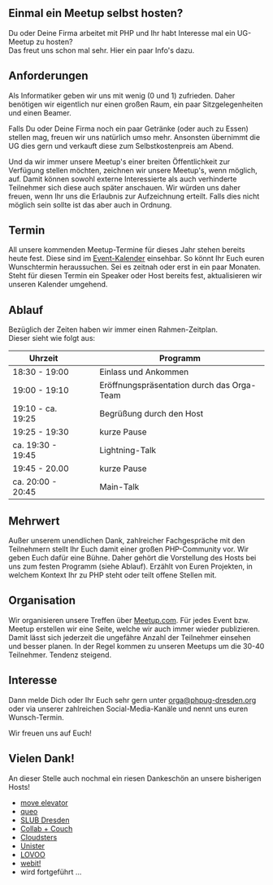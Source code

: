 ## Einmal ein Meetup selbst hosten?

Du oder Deine Firma arbeitet mit PHP und Ihr habt Interesse mal ein UG-Meetup zu hosten?  
Das freut uns schon mal sehr. Hier ein paar Info's dazu.

## Anforderungen

Als Informatiker geben wir uns mit wenig (0 und 1) zufrieden. Daher benötigen wir eigentlich nur einen großen Raum, ein paar Sitzgelegenheiten und einen Beamer.

Falls Du oder Deine Firma noch ein paar Getränke (oder auch zu Essen) stellen mag, freuen wir uns natürlich umso mehr. 
Ansonsten übernimmt die UG dies gern und verkauft diese zum Selbstkostenpreis am Abend.

Und da wir immer unsere Meetup's einer breiten Öffentlichkeit zur Verfügung stellen möchten, zeichnen wir unsere
Meetup's, wenn möglich, auf. Damit können sowohl externe Interessierte als auch verhinderte Teilnehmer sich diese auch später anschauen.
Wir würden uns daher freuen, wenn Ihr uns die Erlaubnis zur Aufzeichnung erteilt. Falls dies nicht möglich sein sollte ist das aber auch in Ordnung.

## Termin

All unsere kommenden Meetup-Termine für dieses Jahr stehen bereits heute fest. Diese sind im [Event-Kalender](http://phpug-dresden.org/events.html#calendar) einsehbar.
So könnt Ihr Euch euren Wunschtermin heraussuchen. Sei es zeitnah oder erst in ein paar Monaten.
Steht für diesen Termin ein Speaker oder Host bereits fest, aktualisieren wir unseren Kalender umgehend.

## Ablauf

Bezüglich der Zeiten haben wir immer einen Rahmen-Zeitplan.   
Dieser sieht wie folgt aus:

| Uhrzeit | &nbsp;&nbsp;&nbsp;&nbsp; | Programm |
|--- |--- |--- |
| 18:30 - 19:00 | &nbsp;&nbsp;&nbsp;&nbsp; | Einlass und Ankommen |
| 19:00 - 19:10 | &nbsp;&nbsp;&nbsp;&nbsp; | Eröffnungspräsentation durch das Orga-Team |
| 19:10 - ca. 19:25 | &nbsp;&nbsp;&nbsp;&nbsp; | Begrüßung durch den Host |
| 19:25 - 19:30 | &nbsp;&nbsp;&nbsp;&nbsp; | kurze Pause |
| ca. 19:30 - 19:45 | &nbsp;&nbsp;&nbsp;&nbsp; | Lightning-Talk |
| 19:45 - 20.00 | &nbsp;&nbsp;&nbsp;&nbsp; | kurze Pause |
| ca. 20:00 - 20:45 | &nbsp;&nbsp;&nbsp;&nbsp; | Main-Talk |

## Mehrwert

Außer unserem unendlichen Dank, zahlreicher Fachgespräche mit den Teilnehmern stellt Ihr Euch damit einer großen PHP-Community vor.
Wir geben Euch dafür eine Bühne. Daher gehört die Vorstellung des Hosts bei uns zum festen Programm (siehe Ablauf).
Erzählt von Euren Projekten, in welchem Kontext Ihr zu PHP steht oder teilt offene Stellen mit.   

## Organisation

Wir organisieren unsere Treffen über [Meetup.com](https://www.meetup.com/de-DE/PHP-USERGROUP-DRESDEN/). 
Für jedes Event bzw. Meetup erstellen wir eine Seite, welche wir auch immer wieder publizieren.
Damit lässt sich jederzeit die ungefähre Anzahl der Teilnehmer einsehen und besser planen. In der Regel kommen zu unseren Meetups 
um die 30-40 Teilnehmer. Tendenz steigend.

## Interesse

Dann melde Dich oder Ihr Euch sehr gern unter [orga@phpug-dresden.org](mailto:orga@phpug-dresden.org) oder via unserer zahlreichen Social-Media-Kanäle
und nennt uns euren Wunsch-Termin.

Wir freuen uns auf Euch!

## Vielen Dank!

An dieser Stelle auch nochmal ein riesen Dankeschön an unsere bisherigen Hosts!

* [move elevator](https://www.move-elevator.de)
* [queo](https://www.queo.de/startseite)
* [SLUB Dresden](https://www.slub-dresden.de/startseite/)
* [Collab + Couch](http://dresden.impacthub.net/wir-sind-umgezogen/)
* [Cloudsters](http://dresden.cloudsters.net/)
* [Unister](http://www.unister.de/)
* [LOVOO](https://inside.lovoo.com/)
* [webit!](http://www.webit.de/)
* wird fortgeführt ...